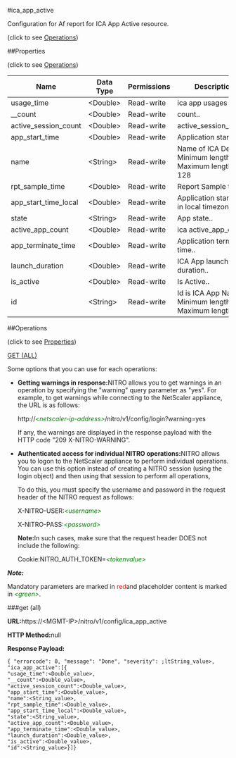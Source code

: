 #ica_app_active



Configuration for Af report for ICA App Active resource.

<span>(click to see [Operations](#operations))</span>



##Properties 

<span>(click to see [Operations](#operations))</span>





<table><thead><tr><th>Name</th><th>Data Type</th><th>Permissions</th><th>Description</th></tr></thead><tbody><tr><td>usage_time</td><td>&lt;Double></td><td>Read-write</td><td>ica app usages time..</td></tr><tr><td>__count</td><td>&lt;Double></td><td>Read-write</td><td>count..</td></tr><tr><td>active_session_count</td><td>&lt;Double></td><td>Read-write</td><td>active_session_count..</td></tr><tr><td>app_start_time</td><td>&lt;Double></td><td>Read-write</td><td>Application start time..</td></tr><tr><td>name</td><td>&lt;String></td><td>Read-write</td><td>Name of ICA Device.<br>Minimum length = 1<br>Maximum length = 128</td></tr><tr><td>rpt_sample_time</td><td>&lt;Double></td><td>Read-write</td><td>Report Sample time..</td></tr><tr><td>app_start_time_local</td><td>&lt;Double></td><td>Read-write</td><td>Application start time in local timezone..</td></tr><tr><td>state</td><td>&lt;String></td><td>Read-write</td><td>App state..</td></tr><tr><td>active_app_count</td><td>&lt;Double></td><td>Read-write</td><td>ica active_app_count..</td></tr><tr><td>app_terminate_time</td><td>&lt;Double></td><td>Read-write</td><td>Application terminate time..</td></tr><tr><td>launch_duration</td><td>&lt;Double></td><td>Read-write</td><td>ICA App launch duration..</td></tr><tr><td>is_active</td><td>&lt;Double></td><td>Read-write</td><td>Is Active..</td></tr><tr><td>id</td><td>&lt;String></td><td>Read-write</td><td>Id is ICA App Name.<br>Minimum length = 1<br>Maximum length = 64</td></tr></tbody></table>

##Operations 

<span>(click to see [Properties](#properties))</span>





[GET (ALL)](#get-all)





Some options that you can use for each operations:

<ul><li><p><b>Getting warnings in response:</b>NITRO allows you to get warnings in an operation by specifying the "warning" query parameter as "yes". For example, to get warnings while connecting to the NetScaler appliance, the URL is as follows:</p><p>http://<span style="color:green;font-style:italic;">&lt;netscaler-ip-address&gt;</span>/nitro/v1/config/login?warning=yes</p><p>If any, the warnings are displayed in the response payload with the HTTP code "209 X-NITRO-WARNING".</p></li><li><p><b>Authenticated access for individual NITRO operations:</b>NITRO allows you to logon to the NetScaler appliance to perform individual operations. You can use this option instead of creating a NITRO session (using the login object) and then using that session to perform all operations,</p><p>To do this, you must specify the username and password in the request header of the NITRO request as follows:</p><p>X-NITRO-USER:<span style="color:green;font-style:italic;">&lt;username&gt;</span></p><p>X-NITRO-PASS:<span style="color:green;font-style:italic;">&lt;password&gt;</span></p><p><b>Note:</b>In such cases, make sure that the request header DOES not include the following:</p><p>Cookie:NITRO_AUTH_TOKEN=<span style="color:green;font-style:italic;">&lt;tokenvalue&gt;</span></p></li></ul>







***Note:*** 

Mandatory parameters are marked in <span style="color:#FF0000;">red</span>and placeholder content is marked in <span style="color:green;font-style:italic">&lt;green&gt;</span>.



###get (all)







<b>URL:</b>https://&lt;MGMT-IP&gt;/nitro/v1/config/ica_app_active

<b>HTTP Method:</b>null

<b>Response Payload: </b>
```
{ "errorcode": 0, "message": "Done", "severity": ;ltString_value>, "ica_app_active":[{
"usage_time":<Double_value>,
"__count":<Double_value>,
"active_session_count":<Double_value>,
"app_start_time":<Double_value>,
"name":<String_value>,
"rpt_sample_time":<Double_value>,
"app_start_time_local":<Double_value>,
"state":<String_value>,
"active_app_count":<Double_value>,
"app_terminate_time":<Double_value>,
"launch_duration":<Double_value>,
"is_active":<Double_value>,
"id":<String_value>}]}
```







